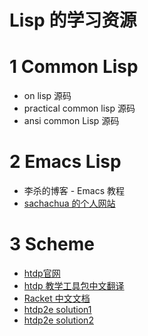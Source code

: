 # Lisp 的学习资源


# 1 Common Lisp

* on lisp 源码
* practical common lisp 源码
* ansi common Lisp 源码

# 2 Emacs Lisp

* 李杀的博客 - Emacs 教程
* [sachachua 的个人网站](https://sachachua.com/blog/2012/07/transcript-emacs-chat-john-wiegley/)



# 3 Scheme
* [htdp官网](https://htdp.org/2003-09-26/)
* [htdp 教学工具包中文翻译](http://www.cs.utah.edu/~czhu/docs/teachpack/)
* [Racket 中文文档](https://github.com/Racket-zh)
* [htdp2e solution1](https://github.com/emaphis/HtDP2e-solutions)
* [htdp2e solution2](https://github.com/kelamg/HtDP2e-workthrough)
